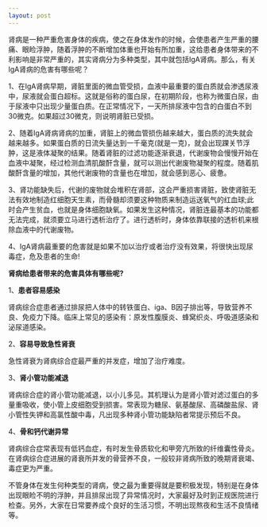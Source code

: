 ```yaml
---
layout: post
---
```




肾病是一种严重危害身体的疾病，使之在身体发作的时候，会使患者产生严重的腰痛、眼睑浮肿，随着浮肿的不断增加体重也开始有所加重，这给患者身体带来的不利影响是非常严重的，其实肾病分为多种类型，其中就包括IgA肾病。那么，有关IgA肾病的危害有哪些呢？

1、在IgA肾病早期，肾脏里面的微血管受损，血液中最重要的蛋白质就会渗透尿液中，尿液就会蛋白超标。这就是俗称的蛋白尿，在初期阶段，也称为微蛋白尿，由于尿液中只出现少量蛋白质。在正常情况下，一天所排尿液中包含的白蛋白不到30微克。如果超过30微克，则说明肾脏已受损。

2、随着IgA肾病肾病的加重，肾脏上的微血管损伤越来越大，蛋白质的流失就会越来越多。如果蛋白质的日流失量达到一千毫克(就是一克)，就会出现踝关节浮肿，这是液体凝聚的结果。随着肾脏的过滤功能逐渐衰退，代谢废物会慢慢开始在血液中凝聚，经过检测血清肌酸酐含量，就可以测出代谢废物凝聚的程度。随着肌酸酐含量的增加，其他代谢废物的含量也在增加，就会感到恶心、疲惫。

3、肾功能缺失后，代谢的废物就会堆积在肾部，这会严重损害肾脏，致使肾脏无法有效地制造红细胞天生素，而骨髓却须要这种物质来制造运送氧气的红血球;此时会产生贫血，也就是身体细胞缺氧。如果发生这种情况，肾脏连最基本的功能都无法完成，就须要立马进行透析治疗了。进行透析时，身体依靠联接的透析机来根除血液中的代谢废物。

4、IgA肾病最重要的危害就是如果不加以治疗或者治疗没有效果，将很快出现尿毒症，危及患者的生命!

**肾病给患者带来的危害具体有哪些呢?**

1、**患者容易感染**

肾病综合症患者通过排尿把人体中的转铁蛋白、iga、B因子排出等，导致营养不良、免疫力下降。临床上常见的感染有：原发性腹膜炎、蜂窝织炎、呼吸道感染和泌尿道感染。

2、**容易导致急性肾衰**

急性肾衰为肾病综合症最严重的并发症，增加了治疗难度。

3、**肾小管功能减退**

肾病综合症的肾小管功能减退，以小儿多见。其机理认为是肾小管对滤过蛋白的多量重吸收，使小管上皮细胞受到损害。常表现为糖尿、氨基酸尿、高磷酸盐尿、肾小管性失钾和高氯性酸中毒，凡出现多种肾小管功能缺陷者常提示预后不良。

4、**骨和钙代谢异常**

肾病综合症常表现有低钙血症，有时发生骨质软化和甲旁亢所致的纤维囊性骨炎。在肾病综合症进展的肾衰所并发的骨营养不良，一般较非肾病所致的晚期肾衰竭、毒症更为严重。

不管身体在发生何种类型的肾病，使之最为重要得就是要积极发现，特别是在身体出现眼睑不明的浮肿，并且排尿出现了异常情况时，大家最好及时到正规医院进行检查。另外，大家在日常要养成个良好的生活习惯，不明出现熬夜和生活不良情绪等。
